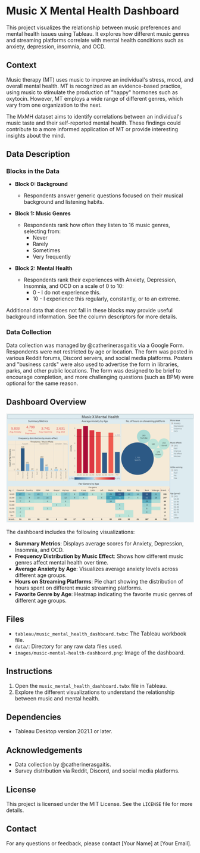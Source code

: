 # Music X Mental Health Dashboard

This project visualizes the relationship between music preferences and mental health issues using Tableau. It explores how different music genres and streaming platforms correlate with mental health conditions such as anxiety, depression, insomnia, and OCD.

## Context

Music therapy (MT) uses music to improve an individual's stress, mood, and overall mental health. MT is recognized as an evidence-based practice, using music to stimulate the production of "happy" hormones such as oxytocin. However, MT employs a wide range of different genres, which vary from one organization to the next.

The MxMH dataset aims to identify correlations between an individual's music taste and their self-reported mental health. These findings could contribute to a more informed application of MT or provide interesting insights about the mind.

## Data Description

### Blocks in the Data

- **Block 0: Background**
  - Respondents answer generic questions focused on their musical background and listening habits.

- **Block 1: Music Genres**
  - Respondents rank how often they listen to 16 music genres, selecting from:
    - Never
    - Rarely
    - Sometimes
    - Very frequently

- **Block 2: Mental Health**
  - Respondents rank their experiences with Anxiety, Depression, Insomnia, and OCD on a scale of 0 to 10:
    - 0 - I do not experience this.
    - 10 - I experience this regularly, constantly, or to an extreme.

Additional data that does not fall in these blocks may provide useful background information. See the column descriptors for more details.

### Data Collection

Data collection was managed by @catherinerasgaitis via a Google Form. Respondents were not restricted by age or location. The form was posted in various Reddit forums, Discord servers, and social media platforms. Posters and "business cards" were also used to advertise the form in libraries, parks, and other public locations. The form was designed to be brief to encourage completion, and more challenging questions (such as BPM) were optional for the same reason.

## Dashboard Overview

![Dashboard Image](https://github.com/ANKIT-2801/Music_mental_health_dashboard/blob/main/Screenshot%202024-06-18%20140914.png)

The dashboard includes the following visualizations:

- **Summary Metrics**: Displays average scores for Anxiety, Depression, Insomnia, and OCD.
- **Frequency Distribution by Music Effect**: Shows how different music genres affect mental health over time.
- **Average Anxiety by Age**: Visualizes average anxiety levels across different age groups.
- **Hours on Streaming Platforms**: Pie chart showing the distribution of hours spent on different music streaming platforms.
- **Favorite Genre by Age**: Heatmap indicating the favorite music genres of different age groups.

## Files

- `tableau/music_mental_health_dashboard.twbx`: The Tableau workbook file.
- `data/`: Directory for any raw data files used.
- `images/music-mental-health-dashboard.png`: Image of the dashboard.

## Instructions

1. Open the `music_mental_health_dashboard.twbx` file in Tableau.
2. Explore the different visualizations to understand the relationship between music and mental health.

## Dependencies

- Tableau Desktop version 2021.1 or later.

## Acknowledgements

- Data collection by @catherinerasgaitis.
- Survey distribution via Reddit, Discord, and social media platforms.

## License

This project is licensed under the MIT License. See the `LICENSE` file for more details.

## Contact

For any questions or feedback, please contact [Your Name] at [Your Email].

